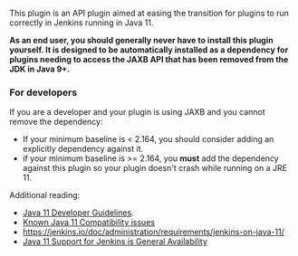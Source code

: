 This plugin is an API plugin aimed at easing the transition for plugins
to run correctly in Jenkins running in Java 11. 

**As an end user, you should generally never have to install this plugin
yourself. It is designed to be automatically installed as a dependency
for plugins needing to access the JAXB API that has been removed from
the JDK in Java 9+.**

### For developers

If you are a developer and your plugin is using JAXB and you cannot
remove the dependency:

-   If your minimum baseline is \< 2.164, you should consider adding an
    explicitly dependency against it. 
-   if your minimum baseline is \>= 2.164, you **must** add the
    dependency against this plugin so your plugin doesn't crash while
    running on a JRE 11.

Additional reading:

-   [Java 11 Developer
    Guidelines](https://wiki.jenkins.io/display/JENKINS/Java+11+Developer+Guidelines). 
-   [Known Java 11 Compatibility
    issues](https://wiki.jenkins.io/display/JENKINS/Known+Java+11+Compatibility+issues) 
-   <https://jenkins.io/doc/administration/requirements/jenkins-on-java-11/>
-   [Java 11 Support for Jenkins is General
    Availability](https://jenkins.io/blog/2019/03/11/let-s-celebrate-java-11-support/)

  
